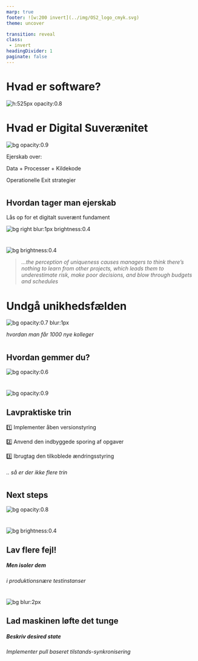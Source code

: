 ```yaml
---
marp: true
footer: ![w:200 invert](../img/OS2_logo_cmyk.svg)
theme: uncover

transition: reveal
class: 
 - invert
headingDivider: 1
paginate: false
---
```

# Hvad er software?
![h:525px opacity:0.8](https://raw.githubusercontent.com/janhalen/os2-slides/main/docs/image/Digital_suver%C3%A6nitet/Software-flow-2025-06-19-061218.svg)
<!-- Blød intro-->


# Hvad er Digital **Suverænitet**
![bg opacity:0.9](https://images.pexels.com/photos/18510485/pexels-photo-18510485.jpeg)

Ejerskab over:

Data + Processer + Kildekode

Operationelle Exit strategier

# 
## Hvordan tager man ejerskab
Lås op for et digitalt suverænt fundament 

![bg right blur:1px brightness:0.4](https://images.pexels.com/photos/5474292/pexels-photo-5474292.jpeg)

#
![bg brightness:0.4](https://images.pexels.com/photos/3735202/pexels-photo-3735202.jpeg)

> _...the perception of uniqueness causes managers to think there’s nothing to learn from other projects, which leads them to underestimate risk, make poor decisions, and blow through budgets and schedules_

<!-- _footer: _Flyvbjerg, Bent, et al. "The Uniqueness Trap." Harvard Business Review, Mar.–Apr. 2025_ -->

#  Undgå **unikhedsfælden**
![bg opacity:0.7  blur:1px](https://images.unsplash.com/photo-1570036322622-a2858047b011)

 _hvordan man får 1000 nye kolleger_

 <!-- Versionsstyring 
###### _men der skal bruges tid på at finde det og genbruge det_

###### Til gengæld får i resilient fælles vedligehold.
-->

#
## Hvordan **gemmer** du?
![bg opacity:0.6](https://images.pexels.com/photos/9227686/pexels-photo-9227686.jpeg)
<!-- Versionsstyring -->

<!-- Dether er nyt
 Tænk i proaktive baner ikke reaktive mønstre
Specialiser dig i det du interesserer dig for  -->

# 
![bg opacity:0.9](https://images.unsplash.com/photo-1617840260124-60caada94ac6)
## **Lavpraktiske** trin
 
1️⃣ Implementer åben versionstyring

2️⃣ Anvend den indbyggede sporing af opgaver

3️⃣ Ibrugtag den tilkoblede ændringsstyring

###### .. _så er der ikke flere trin_

#
## Next **steps**
![bg opacity:0.8](https://images.unsplash.com/photo-1516490180331-c4490d1ab5e5)



#
![bg brightness:0.4](https://images.pexels.com/photos/64149/crash-accident-collision-automobiles-64149.jpeg)
## Lav flere fejl!
##### Men **isoler** dem
###### _i produktionsnære testinstanser_
<!--Testmiljøer
Fjern risikoen forbundet med fejl via isolation i produktionsnære testmiljøer
*Test i sikre omgivelser, så fejl ikke påvirker drift.*
Tal om fejlene og lær af dem
*Skab en kultur hvor fejl ses som læring, ikke som fiasko.*
-->
#
<!-- _header: Operator Pattern -->

![bg blur:2px](https://images.unsplash.com/photo-1556075798-4825dfaaf498)
## Lad **maskinen** løfte det tunge
##### Beskriv desired state
###### Implementer pull baseret tilstands-synkronisering 
<!--- Operator pattern---> 
